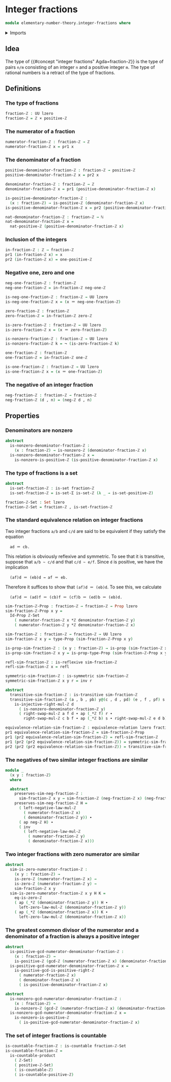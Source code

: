 # Integer fractions

```agda
module elementary-number-theory.integer-fractions where
```

<details><summary>Imports</summary>

```agda
open import elementary-number-theory.greatest-common-divisor-integers
open import elementary-number-theory.integers
open import elementary-number-theory.multiplication-integers
open import elementary-number-theory.natural-numbers
open import elementary-number-theory.nonzero-integers
open import elementary-number-theory.positive-and-negative-integers
open import elementary-number-theory.positive-integers

open import foundation.action-on-identifications-functions
open import foundation.binary-relations
open import foundation.cartesian-product-types
open import foundation.dependent-pair-types
open import foundation.equivalence-relations
open import foundation.identity-types
open import foundation.negation
open import foundation.propositions
open import foundation.sets
open import foundation.universe-levels

open import set-theory.countable-sets
```

</details>

## Idea

The type of {{#concept "integer fractions" Agda=fraction-ℤ}} is the type of
pairs `n/m` consisting of an integer `n` and a positive integer `m`. The type of
rational numbers is a retract of the type of fractions.

## Definitions

### The type of fractions

```agda
fraction-ℤ : UU lzero
fraction-ℤ = ℤ × positive-ℤ
```

### The numerator of a fraction

```agda
numerator-fraction-ℤ : fraction-ℤ → ℤ
numerator-fraction-ℤ x = pr1 x
```

### The denominator of a fraction

```agda
positive-denominator-fraction-ℤ : fraction-ℤ → positive-ℤ
positive-denominator-fraction-ℤ x = pr2 x

denominator-fraction-ℤ : fraction-ℤ → ℤ
denominator-fraction-ℤ x = pr1 (positive-denominator-fraction-ℤ x)

is-positive-denominator-fraction-ℤ :
  (x : fraction-ℤ) → is-positive-ℤ (denominator-fraction-ℤ x)
is-positive-denominator-fraction-ℤ x = pr2 (positive-denominator-fraction-ℤ x)

nat-denominator-fraction-ℤ : fraction-ℤ → ℕ
nat-denominator-fraction-ℤ x =
  nat-positive-ℤ (positive-denominator-fraction-ℤ x)
```

### Inclusion of the integers

```agda
in-fraction-ℤ : ℤ → fraction-ℤ
pr1 (in-fraction-ℤ x) = x
pr2 (in-fraction-ℤ x) = one-positive-ℤ
```

### Negative one, zero and one

```agda
neg-one-fraction-ℤ : fraction-ℤ
neg-one-fraction-ℤ = in-fraction-ℤ neg-one-ℤ

is-neg-one-fraction-ℤ : fraction-ℤ → UU lzero
is-neg-one-fraction-ℤ x = (x ＝ neg-one-fraction-ℤ)

zero-fraction-ℤ : fraction-ℤ
zero-fraction-ℤ = in-fraction-ℤ zero-ℤ

is-zero-fraction-ℤ : fraction-ℤ → UU lzero
is-zero-fraction-ℤ x = (x ＝ zero-fraction-ℤ)

is-nonzero-fraction-ℤ : fraction-ℤ → UU lzero
is-nonzero-fraction-ℤ k = ¬ (is-zero-fraction-ℤ k)

one-fraction-ℤ : fraction-ℤ
one-fraction-ℤ = in-fraction-ℤ one-ℤ

is-one-fraction-ℤ : fraction-ℤ → UU lzero
is-one-fraction-ℤ x = (x ＝ one-fraction-ℤ)
```

### The negative of an integer fraction

```agda
neg-fraction-ℤ : fraction-ℤ → fraction-ℤ
neg-fraction-ℤ (d , n) = (neg-ℤ d , n)
```

## Properties

### Denominators are nonzero

```agda
abstract
  is-nonzero-denominator-fraction-ℤ :
    (x : fraction-ℤ) → is-nonzero-ℤ (denominator-fraction-ℤ x)
  is-nonzero-denominator-fraction-ℤ x =
    is-nonzero-is-positive-ℤ (is-positive-denominator-fraction-ℤ x)
```

### The type of fractions is a set

```agda
abstract
  is-set-fraction-ℤ : is-set fraction-ℤ
  is-set-fraction-ℤ = is-set-Σ is-set-ℤ (λ _ → is-set-positive-ℤ)

fraction-ℤ-Set : Set lzero
fraction-ℤ-Set = fraction-ℤ , is-set-fraction-ℤ
```

### The standard equivalence relation on integer fractions

Two integer fractions `a/b` and `c/d` are said to be equivalent if they satisfy
the equation

```text
  ad ＝ cb.
```

This relation is obviously reflexive and symmetric. To see that it is
transitive, suppose that `a/b ~ c/d` and that `c/d ~ e/f`. Since `d` is
positive, we have the implication

```text
  (af)d ＝ (eb)d → af ＝ eb.
```

Therefore it suffices to show that `(af)d ＝ (eb)d`. To see this, we calculate

```text
  (af)d ＝ (ad)f ＝ (cb)f ＝ (cf)b ＝ (ed)b ＝ (eb)d.
```

```agda
sim-fraction-ℤ-Prop : fraction-ℤ → fraction-ℤ → Prop lzero
sim-fraction-ℤ-Prop x y =
  Id-Prop ℤ-Set
    ( numerator-fraction-ℤ x *ℤ denominator-fraction-ℤ y)
    ( numerator-fraction-ℤ y *ℤ denominator-fraction-ℤ x)

sim-fraction-ℤ : fraction-ℤ → fraction-ℤ → UU lzero
sim-fraction-ℤ x y = type-Prop (sim-fraction-ℤ-Prop x y)

is-prop-sim-fraction-ℤ : (x y : fraction-ℤ) → is-prop (sim-fraction-ℤ x y)
is-prop-sim-fraction-ℤ x y = is-prop-type-Prop (sim-fraction-ℤ-Prop x y)

refl-sim-fraction-ℤ : is-reflexive sim-fraction-ℤ
refl-sim-fraction-ℤ x = refl

symmetric-sim-fraction-ℤ : is-symmetric sim-fraction-ℤ
symmetric-sim-fraction-ℤ x y r = inv r

abstract
  transitive-sim-fraction-ℤ : is-transitive sim-fraction-ℤ
  transitive-sim-fraction-ℤ (a , b , pb) y@(c , d , pd) (e , f , pf) s r =
    is-injective-right-mul-ℤ d
      ( is-nonzero-denominator-fraction-ℤ y)
      ( right-swap-mul-ℤ a f d ∙ ap (_*ℤ f) r ∙
        right-swap-mul-ℤ c b f ∙ ap (_*ℤ b) s ∙ right-swap-mul-ℤ e d b)

equivalence-relation-sim-fraction-ℤ : equivalence-relation lzero fraction-ℤ
pr1 equivalence-relation-sim-fraction-ℤ = sim-fraction-ℤ-Prop
pr1 (pr2 equivalence-relation-sim-fraction-ℤ) = refl-sim-fraction-ℤ
pr1 (pr2 (pr2 equivalence-relation-sim-fraction-ℤ)) = symmetric-sim-fraction-ℤ
pr2 (pr2 (pr2 equivalence-relation-sim-fraction-ℤ)) = transitive-sim-fraction-ℤ
```

### The negatives of two similar integer fractions are similar

```agda
module _
  (x y : fraction-ℤ)
  where

  abstract
    preserves-sim-neg-fraction-ℤ :
      sim-fraction-ℤ x y → sim-fraction-ℤ (neg-fraction-ℤ x) (neg-fraction-ℤ y)
    preserves-sim-neg-fraction-ℤ H =
      ( left-negative-law-mul-ℤ
        ( numerator-fraction-ℤ x)
        ( denominator-fraction-ℤ y)) ∙
      ( ap neg-ℤ H) ∙
      ( inv
        ( left-negative-law-mul-ℤ
          ( numerator-fraction-ℤ y)
          ( denominator-fraction-ℤ x)))
```

### Two integer fractions with zero numerator are similar

```agda
abstract
  sim-is-zero-numerator-fraction-ℤ :
    (x y : fraction-ℤ) →
    is-zero-ℤ (numerator-fraction-ℤ x) →
    is-zero-ℤ (numerator-fraction-ℤ y) →
    sim-fraction-ℤ x y
  sim-is-zero-numerator-fraction-ℤ x y H K =
    eq-is-zero-ℤ
    ( ap (_*ℤ (denominator-fraction-ℤ y)) H ∙
      left-zero-law-mul-ℤ (denominator-fraction-ℤ y))
    ( ap (_*ℤ (denominator-fraction-ℤ x)) K ∙
      left-zero-law-mul-ℤ (denominator-fraction-ℤ x))
```

### The greatest common divisor of the numerator and a denominator of a fraction is always a positive integer

```agda
abstract
  is-positive-gcd-numerator-denominator-fraction-ℤ :
    (x : fraction-ℤ) →
    is-positive-ℤ (gcd-ℤ (numerator-fraction-ℤ x) (denominator-fraction-ℤ x))
  is-positive-gcd-numerator-denominator-fraction-ℤ x =
    is-positive-gcd-is-positive-right-ℤ
      ( numerator-fraction-ℤ x)
      ( denominator-fraction-ℤ x)
      ( is-positive-denominator-fraction-ℤ x)

abstract
  is-nonzero-gcd-numerator-denominator-fraction-ℤ :
    (x : fraction-ℤ) →
    is-nonzero-ℤ (gcd-ℤ (numerator-fraction-ℤ x) (denominator-fraction-ℤ x))
  is-nonzero-gcd-numerator-denominator-fraction-ℤ x =
    is-nonzero-is-positive-ℤ
      ( is-positive-gcd-numerator-denominator-fraction-ℤ x)
```

### The set of integer fractions is countable

```agda
is-countable-fraction-ℤ : is-countable fraction-ℤ-Set
is-countable-fraction-ℤ =
  is-countable-product
    ( ℤ-Set)
    ( positive-ℤ-Set)
    ( is-countable-ℤ)
    ( is-countable-positive-ℤ)
```
